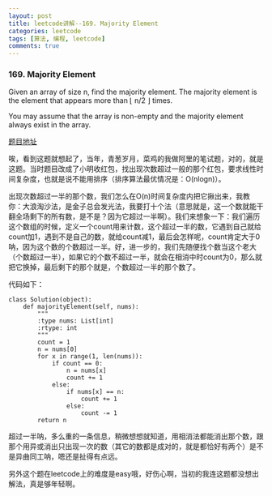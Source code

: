 ```yaml
---
layout: post
title: leetcode讲解--169. Majority Element
categories: leetcode
tags: [算法, 编程, leetcode]
comments: true
---
```


### 169. Majority Element

Given an array of size n, find the majority element. The majority element is the element that appears more than ⌊ n/2 ⌋ times.

You may assume that the array is non-empty and the majority element always exist in the array.

[题目地址](https://leetcode.com/problems/majority-element/)

唉，看到这题就想起了，当年，青葱岁月，菜鸡的我做阿里的笔试题，对的，就是这题。当时题目改成了小明收红包，找出现次数超过一般的那个红包，要求线性时间复杂度，也就是说不能用排序（排序算法最优情况是：O(nlogn)）。

出现次数超过一半的那个数，我们怎么在O(n)时间复杂度内把它揪出来，我教你：大浪淘沙法，是金子总会发光法，我要打十个法（意思就是，这一个数就能干翻全场剩下的所有数，是不是？因为它超过一半啊）。我们来想象一下：我们遍历这个数组的时候，定义一个count用来计数，这个超过一半的数，它遇到自己就给count加1，遇到不是自己的数，就给count减1，最后会怎样呢，count肯定大于0呐，因为这个数的个数超过一半。好，进一步的，我们先随便找个数当这个老大（个数超过一半），如果它的个数不超过一半，就会在相消中时count为0，那么就把它换掉，最后剩下的那个就是，个数超过一半的那个数了。

代码如下：

```
class Solution(object):
    def majorityElement(self, nums):
        """
        :type nums: List[int]
        :rtype: int
        """
        count = 1
        n = nums[0]
        for x in range(1, len(nums)):
            if count == 0:
                n = nums[x]
                count += 1
            else:
                if nums[x] == n:
                    count += 1
                else:
                    count -= 1
        return n
```

超过一半呐，多么重的一条信息，稍微想想就知道，用相消法都能消出那个数，跟那个用异或消出只出现一次的数（其它的数都是成对的，就是都恰好有两个）是不是异曲同工呐，嗯还是扯得有点远。

另外这个题在leetcode上的难度是easy哦，好伤心啊，当初的我连这题都没想出解法，真是够年轻啊。
